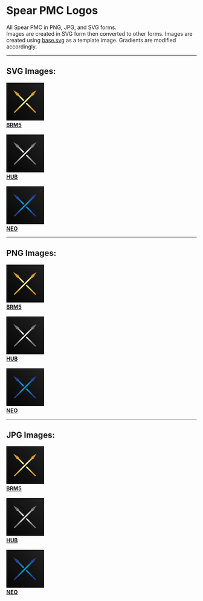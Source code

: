 # Spear PMC Logos<br>
All Spear PMC in PNG, JPG, and SVG forms.<br>
Images are created in SVG form then converted to other forms. Images are created using [base.svg](./base.svg) as a template image. Gradients are modified accordingly.

<hr>

## SVG Images:<br>
[<img src="./svg/brm5.svg" alt="BRM5 logo - SVG" width="100" height="100">
<br>
**BRM5**](./svg/brm5.svg)
<br><br>
[<img src="./svg/hub.svg" alt="HUB logo - SVG" width="100" height="100">
<br>
**HUB**](./svg/hub.svg)
<br><br>
[<img src="./svg/neo.svg" alt="NEO logo - SVG" width="100" height="100">
<br>
**NEO**](./svg/neo.svg)

<hr>

## PNG Images:<br>
[<img src="./png/brm5.png" alt="BRM5 logo - PNG" width="100" height="100">
<br>
**BRM5**](./png/brm5.png)
<br><br>
[<img src="./svg/hub.svg" alt="HUB logo - PNG" width="100" height="100">
<br>
**HUB**](./png/hub.png)
<br><br>
[<img src="./svg/neo.svg" alt="NEO logo - PNG" width="100" height="100">
<br>
**NEO**](./png/neo.png)

<hr>

## JPG Images:<br>
[<img src="./jpg/brm5.jpg" alt="BRM5 logo - JPG" width="100" height="100">
<br>
**BRM5**](./jpg/brm5.jpg)
<br><br>
[<img src="./jpg/hub.jpg" alt="HUB logo - JPG" width="100" height="100">
<br>
**HUB**](./jpg/hub.png)
<br><br>
[<img src="./jpg/neo.jpg" alt="NEO logo - JPG" width="100" height="100">
<br>
**NEO**](./jpg/neo.jpg)